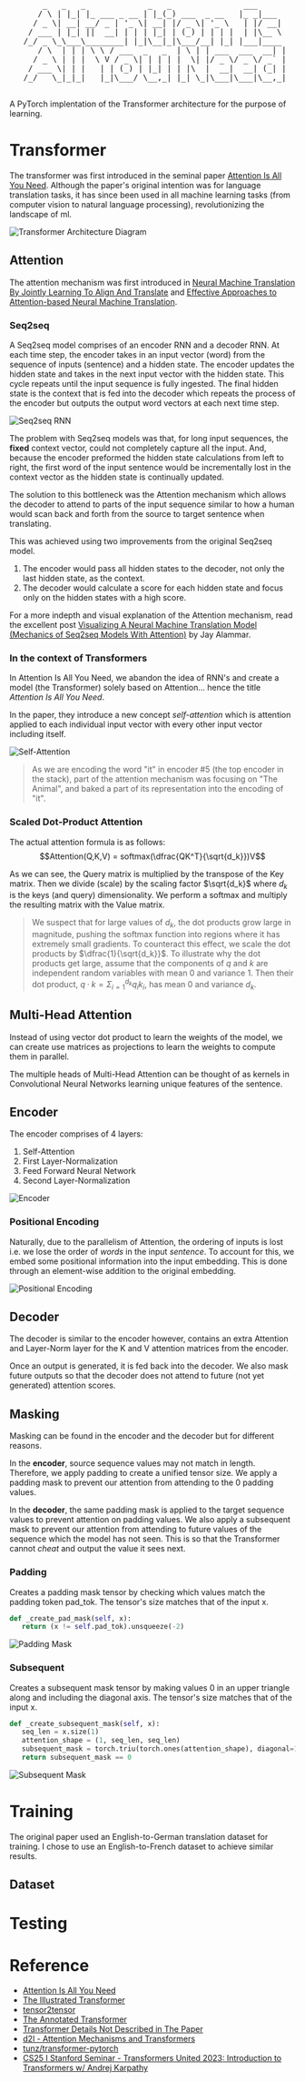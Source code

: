 <div align="center">
<pre>
     _   _   _             _   _               ___      
    / \ | |_| |_ ___ _ __ | |_(_) ___  _ __   |_ _|___  
   / _ \| __| __/ _ | '_ \| __| |/ _ \| '_ \   | |/ __| 
  / ___ | |_| ||  __| | | | |_| | (_) | | | |  | |\__ \ 
 /_/ _ \_\___\________| |_|\__|_|\___/__| |_| |___|____ 
    / \  | | | \ \ / ___  _   _  | \ | | ___  ___  __| |
   / _ \ | | |  \ V / _ \| | | | |  \| |/ _ \/ _ \/ _` |
  / ___ \| | |   | | (_) | |_| | | |\  |  __|  __| (_| |
 /_/   \_|_|_|   |_|\___/ \__,_| |_| \_|\___|\___|\__,_|
                                                        
</pre>
</div>
A PyTorch implentation of the Transformer architecture for the purpose of learning. 

# Transformer
The transformer was first introduced in the seminal paper [Attention Is All You Need](https://arxiv.org/pdf/1706.03762.pdf). Although the paper's original intention was for language translation tasks, it has since been used in all machine learning tasks (from computer vision to natural language processing), revolutionizing the landscape of ml.

![Transformer Architecture Diagram](https://www.researchgate.net/publication/354541471/figure/fig1/AS:1069047605125120@1631892219452/Transformer-architecture-In-this-example-the-past-history-and-forecasting-horizon-are-6.png)

## Attention
The attention mechanism was first introduced in [Neural Machine Translation By Jointly Learning To Align And Translate](https://arxiv.org/pdf/1409.0473.pdf) and [Effective Approaches to Attention-based Neural Machine Translation](https://arxiv.org/pdf/1508.04025.pdf).

### Seq2seq
A Seq2seq model comprises of an encoder RNN and a decoder RNN. At each time step, the encoder takes in an input vector (word) from the sequence of inputs (sentence) and a hidden state. The encoder updates the hidden state and takes in the next input vector with the hidden state. This cycle repeats until the input sequence is fully ingested. The final hidden state is the context that is fed into the decoder which repeats the process of the encoder but outputs the output word vectors at each next time step.

![Seq2seq RNN](https://imgs.search.brave.com/NpSH5MT3oTTbIZ3vI451g5SSo7mL3BE4uubMr2eXem0/rs:fit:500:0:0/g:ce/aHR0cHM6Ly9kb2Nz/LmNoYWluZXIub3Jn/L2VuL3Y3LjguMC9f/aW1hZ2VzL3NlcTJz/ZXEucG5n)

The problem with Seq2seq models was that, for long input sequences, the **fixed** context vector, could not completely capture all the input. And, because the encoder preformed the hidden state calculations from left to right, the first word of the input sentence would be incrementally lost in the context vector as the hidden state is continually updated.

The solution to this bottleneck was the Attention mechanism which allows the decoder to attend to parts of the input sequence similar to how a human would scan back and forth from the source to target sentence when translating.

This was achieved using two improvements from the original Seq2seq model.
1. The encoder would pass all hidden states to the decoder, not only the last hidden state, as the context.
2. The decoder would calculate a score for each hidden state and focus only on the hidden states with a high score.

For a more indepth and visual explanation of the Attention mechanism, read the excellent post [Visualizing A Neural Machine Translation Model (Mechanics of Seq2seq Models With Attention)](https://jalammar.github.io/visualizing-neural-machine-translation-mechanics-of-seq2seq-models-with-attention/) by Jay Alammar.

### In the context of Transformers
In Attention Is All You Need, we abandon the idea of RNN's and create a model (the Transformer) solely based on Attention... hence the title *Attention Is All You Need*.

In the paper, they introduce a new concept *self-attention* which is attention applied to each individual input vector with every other input vector including itself. 

![Self-Attention](https://jalammar.github.io/images/t/transformer_self-attention_visualization.png)
> As we are encoding the word "it" in encoder #5 (the top encoder in the stack), part of the attention mechanism was focusing on "The Animal", and baked a part of its representation into the encoding of "it".

### Scaled Dot-Product Attention
The actual attention formula is as follows: $$Attention(Q,K,V) = softmax(\dfrac{QK^T}{\sqrt{d_k}})V$$

As we can see, the Query matrix is multiplied by the transpose of the Key matrix. Then we divide (scale) by the scaling factor $\sqrt{d_k}$ where $d_k$ is the keys (and query) dimensionality. We perform a softmax and multiply the resulting matrix with the Value matrix.

> We suspect that for large values of $d_k$, the dot products grow large in magnitude, pushing the softmax function into regions where it has extremely small gradients. To counteract this effect, we scale the dot products by $\dfrac{1}{\sqrt{d_k}}$.
To illustrate why the dot products get large, assume that the components of $q$ and $k$ are independent random variables with mean 0 and variance 1. Then their dot product, $q·k=\Sigma_{i=1}^{d_k}q_ik_i$, has mean 0 and variance $d_k$.

## Multi-Head Attention
Instead of using vector dot product to learn the weights of the model, we can create use matrices as projections to learn the weights to compute them in parallel. 

The multiple heads of Multi-Head Attention can be thought of as kernels in Convolutional Neural Networks learning unique features of the sentence.

## Encoder
The encoder comprises of 4 layers:
1. Self-Attention
2. First Layer-Normalization
3. Feed Forward Neural Network
4. Second Layer-Normalization

![Encoder](https://jalammar.github.io/images/t/transformer_resideual_layer_norm.png)

### Positional Encoding
Naturally, due to the parallelism of Attention, the ordering of inputs is lost i.e. we lose the order of *words* in the input *sentence*. To account for this, we embed some positional information into the input embedding. This is done through an element-wise addition to the original embedding. 

![Positional Encoding](https://jalammar.github.io/images/t/transformer_positional_encoding_example.png)

## Decoder
The decoder is similar to the encoder however, contains an extra Attention and Layer-Norm layer for the K and V attention matrices from the encoder.

Once an output is generated, it is fed back into the decoder. We also mask future outputs so that the decoder does not attend to future (not yet generated) attention scores.

## Masking
Masking can be found in the encoder and the decoder but for different reasons.

In the **encoder**, source sequence values may not match in length. Therefore, we apply padding to create a unified tensor size. We apply a padding mask to prevent our attention from attending to the 0 padding values.

In the **decoder**, the same padding mask is applied to the target sequence values to prevent attention on padding values. We also apply a subsequent mask to prevent our attention from attending to future values of the sequence which the model has not seen. This is so that the Transformer cannot *cheat* and output the value it sees next.

### Padding
Creates a padding mask tensor by checking which values match the padding token pad_tok. The tensor's size matches that of the input x.

```python
def _create_pad_mask(self, x):
   return (x != self.pad_tok).unsqueeze(-2)
```
![Padding Mask](https://miro.medium.com/v2/resize:fit:1400/1*z_dZX65iTOlmGBnehT_10w.png)

### Subsequent
Creates a subsequent mask tensor by making values 0 in an upper triangle along and including the diagonal axis. The tensor's size matches that of the input x.

```python
def _create_subsequent_mask(self, x):
   seq_len = x.size(1)
   attention_shape = (1, seq_len, seq_len)
   subsequent_mask = torch.triu(torch.ones(attention_shape), diagonal=1).type(torch.uint8)
   return subsequent_mask == 0
```

![Subsequent Mask](https://imgs.search.brave.com/I2Xa2656SbBgpP1BXvjJONrXrfcWKrBDk8Z3YInQepY/rs:fit:860:0:0/g:ce/aHR0cHM6Ly9wYXVs/LWh5dW4uZ2l0aHVi/LmlvL2Fzc2V0cy8y/MDE5LTEyLTE5L2Rl/Y29kZXJfbWFzay5w/bmc)

# Training
The original paper used an English-to-German translation dataset for training. I chose to use an English-to-French dataset to achieve similar results. 

## Dataset

# Testing

# Reference
- [Attention Is All You Need](https://arxiv.org/pdf/1706.03762.pdf)
- [The Illustrated Transformer
](https://jalammar.github.io/illustrated-transformer/)
- [tensor2tensor](https://github.com/tensorflow/tensor2tensor/tree/master)
- [The Annotated Transformer](https://nlp.seas.harvard.edu/annotated-transformer)
- [Transformer Details Not Described in The Paper](https://tunz.kr/post/4)
- [d2l - Attention Mechanisms and Transformers](https://d2l.ai/chapter_attention-mechanisms-and-transformers/index.html)
- [tunz/transformer-pytorch](https://github.com/tunz/transformer-pytorch/tree/master)
- [CS25 I Stanford Seminar - Transformers United 2023: Introduction to Transformers w/ Andrej Karpathy
](https://www.youtube.com/watch?v=XfpMkf4rD6E&t=3467s)
